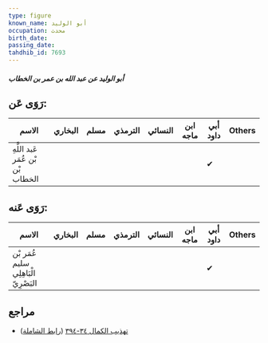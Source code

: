 ```yaml
---
type: figure
known_name: أبو الوليد
occupation: محدث
birth_date:
passing_date:
tahdhib_id: 7693
---
```

##### أبو الوليد عن عبد الله بن عمر بن الخطاب

## رَوَى عَن:
| الاسم                             | البخاري | مسلم | الترمذي | النسائي | ابن ماجه | أبي داود | Others |
| --------------------------------- | ------- | ---- | ------- | ------- | -------- | -------- | ------ |
| عَبد اللَّهِ بْن عُمَر بْن الخطاب |         |      |         |         |          | ✔        |        |
## رَوَى عَنه:
| الاسم                                 | البخاري | مسلم | الترمذي | النسائي | ابن ماجه | أبي داود | Others |
| ------------------------------------- | ------- | ---- | ------- | ------- | -------- | -------- | ------ |
| عُمَر بْن سليم الْبَاهِلِي البَصْرِيّ |         |      |         |         |          | ✔        |        |
## مراجع
- [تهذيب الكمال ٣٤-٣٩٤](obsidian://open?vault=Tahdhib-al-Kamal&file=Figures/٧٦٩٣-أبو%20الوليد%20عن%20عبد%20الله%20بن%20عمر%20بن%20الخطاب) ([رابط الشاملة](https://shamela.ws/book/3722/18511))